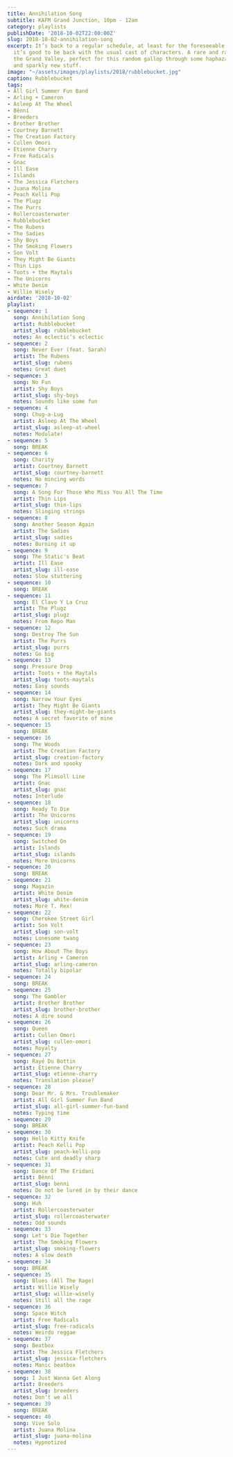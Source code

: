 ```yaml
---
title: Annihilation Song
subtitle: KAFM Grand Junction, 10pm - 12am
category: playlists
publishDate: '2018-10-02T22:00:00Z'
slug: 2018-10-02-annihilation-song
excerpt: It’s back to a regular schedule, at least for the foreseeable future, and
  it’s good to be back with the usual cast of characters. A rare and rainy night in
  the Grand Valley, perfect for this random gallop through some haphazard old stuff
  and sparkly new stuff.
image: "~/assets/images/playlists/2018/rubblebucket.jpg"
caption: Rubblebucket
tags:
- All Girl Summer Fun Band
- Arling + Cameron
- Asleep At The Wheel
- Bênní
- Breeders
- Brother Brother
- Courtney Barnett
- The Creation Factory
- Cullen Omori
- Etienne Charry
- Free Radicals
- Gnac
- Ill Ease
- Islands
- The Jessica Fletchers
- Juana Molina
- Peach Kelli Pop
- The Plugz
- The Purrs
- Rollercoasterwater
- Rubblebucket
- The Rubens
- The Sadies
- Shy Boys
- The Smoking Flowers
- Son Volt
- They Might Be Giants
- Thin Lips
- Toots + the Maytals
- The Unicorns
- White Denim
- Willie Wisely
airdate: '2018-10-02'
playlist:
- sequence: 1
  song: Annihilation Song
  artist: Rubblebucket
  artist_slug: rubblebucket
  notes: An eclectic’s eclectic
- sequence: 2
  song: Never Ever (feat. Sarah)
  artist: The Rubens
  artist_slug: rubens
  notes: Great duet
- sequence: 3
  song: No Fun
  artist: Shy Boys
  artist_slug: shy-boys
  notes: Sounds like some fun
- sequence: 4
  song: Chug-a-Lug
  artist: Asleep At The Wheel
  artist_slug: asleep-at-wheel
  notes: Modulate!
- sequence: 5
  song: BREAK
- sequence: 6
  song: Charity
  artist: Courtney Barnett
  artist_slug: courtney-barnett
  notes: No mincing words
- sequence: 7
  song: A Song For Those Who Miss You All The Time
  artist: Thin Lips
  artist_slug: thin-lips
  notes: Slinging strings
- sequence: 8
  song: Another Season Again
  artist: The Sadies
  artist_slug: sadies
  notes: Burning it up
- sequence: 9
  song: The Static's Beat
  artist: Ill Ease
  artist_slug: ill-ease
  notes: Slow stuttering
- sequence: 10
  song: BREAK
- sequence: 11
  song: El Clavo Y La Cruz
  artist: The Plugz
  artist_slug: plugz
  notes: From Repo Man
- sequence: 12
  song: Destroy The Sun
  artist: The Purrs
  artist_slug: purrs
  notes: Go big
- sequence: 13
  song: Pressure Drop
  artist: Toots + the Maytals
  artist_slug: toots-maytals
  notes: Easy sounds
- sequence: 14
  song: Narrow Your Eyes
  artist: They Might Be Giants
  artist_slug: they-might-be-giants
  notes: A secret favorite of mine
- sequence: 15
  song: BREAK
- sequence: 16
  song: The Woods
  artist: The Creation Factory
  artist_slug: creation-factory
  notes: Dark and spooky
- sequence: 17
  song: The Plimsoll Line
  artist: Gnac
  artist_slug: gnac
  notes: Interlude
- sequence: 18
  song: Ready To Die
  artist: The Unicorns
  artist_slug: unicorns
  notes: Such drama
- sequence: 19
  song: Switched On
  artist: Islands
  artist_slug: islands
  notes: More Unicorns
- sequence: 20
  song: BREAK
- sequence: 21
  song: Magazin
  artist: White Denim
  artist_slug: white-denim
  notes: More T. Rex!
- sequence: 22
  song: Cherokee Street Girl
  artist: Son Volt
  artist_slug: son-volt
  notes: Lonesome twang
- sequence: 23
  song: How About The Boys
  artist: Arling + Cameron
  artist_slug: arling-cameron
  notes: Totally bipolar
- sequence: 24
  song: BREAK
- sequence: 25
  song: The Gambler
  artist: Brother Brother
  artist_slug: brother-brother
  notes: A dire sound
- sequence: 26
  song: Queen
  artist: Cullen Omori
  artist_slug: cullen-omori
  notes: Royalty
- sequence: 27
  song: Rayé Du Bottin
  artist: Etienne Charry
  artist_slug: etienne-charry
  notes: Translation please?
- sequence: 28
  song: Dear Mr. & Mrs. Troublemaker
  artist: All Girl Summer Fun Band
  artist_slug: all-girl-summer-fun-band
  notes: Typing time
- sequence: 29
  song: BREAK
- sequence: 30
  song: Hello Kitty Knife
  artist: Peach Kelli Pop
  artist_slug: peach-kelli-pop
  notes: Cute and deadly sharp
- sequence: 31
  song: Dance Of The Eridani
  artist: Bênní
  artist_slug: benni
  notes: Do not be lured in by their dance
- sequence: 32
  song: Huh
  artist: Rollercoasterwater
  artist_slug: rollercoasterwater
  notes: Odd sounds
- sequence: 33
  song: Let's Die Together
  artist: The Smoking Flowers
  artist_slug: smoking-flowers
  notes: A slow death
- sequence: 34
  song: BREAK
- sequence: 35
  song: Blues (All The Rage)
  artist: Willie Wisely
  artist_slug: willie-wisely
  notes: Still all the rage
- sequence: 36
  song: Space Witch
  artist: Free Radicals
  artist_slug: free-radicals
  notes: Weirdo reggae
- sequence: 37
  song: Beatbox
  artist: The Jessica Fletchers
  artist_slug: jessica-fletchers
  notes: Manic beatbox
- sequence: 38
  song: I Just Wanna Get Along
  artist: Breeders
  artist_slug: breeders
  notes: Don't we all
- sequence: 39
  song: BREAK
- sequence: 40
  song: Vive Solo
  artist: Juana Molina
  artist_slug: juana-molina
  notes: Hypnotized
---
```


